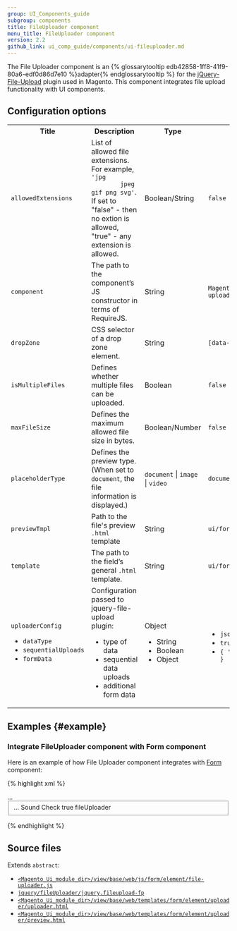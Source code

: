 ```yaml
---
group: UI_Components_guide
subgroup: components
title: FileUploader component
menu_title: FileUploader component
version: 2.2
github_link: ui_comp_guide/components/ui-fileuploader.md
---
```


The File Uploader component is an {% glossarytooltip edb42858-1ff8-41f9-80a6-edf0d86d7e10 %}adapter{% endglossarytooltip %} for the <a href="https://github.com/blueimp/jQuery-File-Upload/wiki">jQuery-File-Upload</a> plugin used in Magento. This component integrates file upload functionality with UI components.

## Configuration options

<table>
  <tbody>
    <tr>
      <th>
        Title
      </th>
      <th>
        Description
      </th>
      <th>
        Type
      </th>
      <th>
        Default Value
      </th>
    </tr>
    <tr>
      <td>
        <code>allowedExtensions</code>
      </td>
      <td>
        List of allowed file extensions. For example, <code>'jpg
        jpeg gif png svg'</code>. If set to "false" - then no
        extion is allowed, "true" - any extension is allowed.
      </td>
      <td>
        Boolean/String
      </td>
      <td>
        <code>false</code>
      </td>
    </tr>
    <tr>
      <td>
        <code>component</code>
      </td>
      <td>
        The path to the component’s JS constructor in terms of
        RequireJS.
      </td>
      <td>
        String
      </td>
      <td>
        <code>Magento_Ui/js/form/element/file-uploader</code>
      </td>
    </tr>
    <tr>
      <td>
        <code>dropZone</code>
      </td>
      <td>
        CSS selector of a drop zone element.
      </td>
      <td>
        String
      </td>
      <td>
        <code>[data-role=drop-zone]</code>
      </td>
    </tr>
    <tr>
      <td>
        <code>isMultipleFiles</code>
      </td>
      <td>
        Defines whether multiple files can be uploaded.
      </td>
      <td>
        Boolean
      </td>
      <td>
        <code>false</code>
      </td>
    </tr>
    <tr>
      <td>
        <code>maxFileSize</code>
      </td>
      <td>
        Defines the maximum allowed file size in bytes.
      </td>
      <td>
        Boolean/Number
      </td>
      <td>
        <code>false</code>
      </td>
    </tr>
    <tr>
      <td>
        <code>placeholderType</code>
      </td>
      <td>
        Defines the preview type. (When set to
        <code>document</code>, the file information is displayed.)
      </td>
      <td>
        <code>document</code> | <code>image</code> |
        <code>video</code>
      </td>
      <td>
        <code>document</code>
      </td>
    </tr>
    <tr>
      <td>
        <code>previewTmpl</code>
      </td>
      <td>
        Path to the file's preview <code>.html</code> template
      </td>
      <td>
        String
      </td>
      <td>
        <code>ui/form/element/uploader/preview</code>
      </td>
    </tr>
    <tr>
      <td>
        <code>template</code>
      </td>
      <td>
        The path to the field’s general <code>.html</code>
        template.
      </td>
      <td>
        String
      </td>
      <td>
        <code>ui/form/element/uploader/uploader</code>
      </td>
    </tr>
    <tr>
      <td>
        <code>uploaderConfig</code>
        <ul>
          <li><code>dataType</code>
          </li>
          <li><code>sequentialUploads</code>
          </li>
          <li><code>formData</code>
          </li>
        </ul>
      </td>
      <td>
        Configuration passed to jquery-file-upload plugin:
        <ul>
          <li>type of data
          </li>
          <li>sequential data uploads
          </li>
          <li>additional form data
          </li>
        </ul>
      </td>
      <td>
        Object
        <ul>
          <li>String
          </li>
          <li>Boolean
          </li>
          <li>Object
          </li>
        </ul>
      </td>
      <td>
        <ul>
          <li>
            <code>json</code>
          </li>
          <li><code>true</code>
          </li>
          <li>
            <code>{ 'form_key': window.FORM_KEY }</code>
          </li>
        </ul>
      </td>
    </tr>
  </tbody>
</table>

## Examples {#example}

### Integrate FileUploader component with Form component

Here is an example of how File Uploader component integrates with <a href="{{ page.baseurl }}/ui_comp_guide/components/ui-form.html">Form</a> component:

{% highlight xml %}
<form xmlns:xsi="http://www.w3.org/2001/XMLSchema-instance">
    ...
    <fieldset name="foo">
        ...
        <argument name="data" xsi:type="array">
            <item name="config" xsi:type="array">
                <item name="label" xsi:type="string"/>
            </item>
        </argument>
        <field name="bar">
            <argument name="data" xsi:type="array">
                <item name="config" xsi:type="array">
                    <item name="label" xsi:type="string">Sound Check</item>
                    <item name="visible" xsi:type="boolean">true</item>
                    <item name="formElement" xsi:type="string">fileUploader</item>
                    <item name="uploaderConfig" xsi:type="array">
                        <item name="url" xsi:type="url" path="path/to/controller"/>
                    </item>
                </item>
            </argument>
        </field>
    </fieldset>
</form>
{% endhighlight %}

## Source files

Extends `abstract`:

- [`<Magento_Ui_module_dir>/view/base/web/js/form/element/file-uploader.js`](https://github.com/magento/magento2ce/blob/2.2/app/code/Magento/Ui/view/base/web/js/form/element/file-uploader.js)
- [`jquery/fileUploader/jquery.fileupload-fp`](https://github.com/magento/magento2ce/blob/2.2/lib/web/jquery/fileUploader/jquery.fileupload-fp.js)
- [`<Magento_Ui_module_dir>/view/base/web/templates/form/element/uploader/uploader.html`](https://github.com/magento/magento2ce/tree/2.2/app/code/Magento/Ui/view/base/web/templates/form/element/uploader/uploader.html)
- [`<Magento_Ui_module_dir>/view/base/web/templates/form/element/uploader/preview.html`](https://github.com/magento/magento2ce/blob/2.2/app/code/Magento/Ui/view/base/web/templates/form/element/uploader/preview.html)
